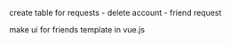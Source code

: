 create table for requests
    - delete account
    - friend request


make ui for friends template in vue.js
